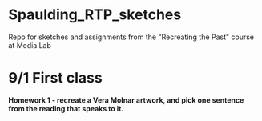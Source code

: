 # Spaulding_RTP_sketches
Repo for sketches and assignments from the "Recreating the Past" course at Media Lab

# 9/1 First class

**Homework 1 - recreate a Vera Molnar artwork, and pick one sentence from the reading that speaks to it.**
